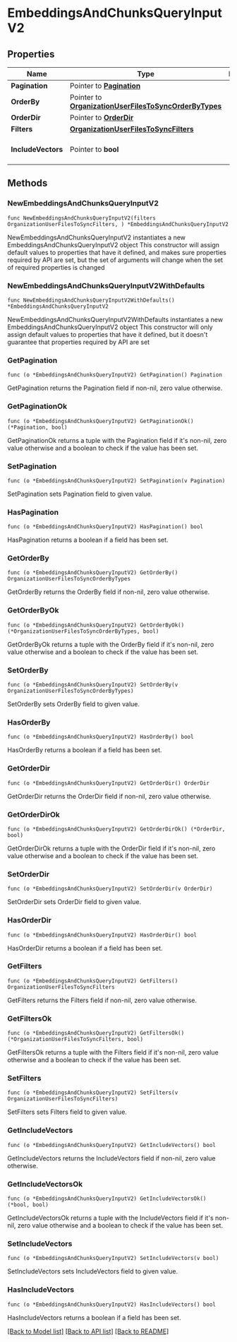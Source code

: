 # EmbeddingsAndChunksQueryInputV2

## Properties

Name | Type | Description | Notes
------------ | ------------- | ------------- | -------------
**Pagination** | Pointer to [**Pagination**](Pagination.md) |  | [optional] 
**OrderBy** | Pointer to [**OrganizationUserFilesToSyncOrderByTypes**](OrganizationUserFilesToSyncOrderByTypes.md) |  | [optional] 
**OrderDir** | Pointer to [**OrderDir**](OrderDir.md) |  | [optional] 
**Filters** | [**OrganizationUserFilesToSyncFilters**](OrganizationUserFilesToSyncFilters.md) |  | 
**IncludeVectors** | Pointer to **bool** |  | [optional] [default to false]

## Methods

### NewEmbeddingsAndChunksQueryInputV2

`func NewEmbeddingsAndChunksQueryInputV2(filters OrganizationUserFilesToSyncFilters, ) *EmbeddingsAndChunksQueryInputV2`

NewEmbeddingsAndChunksQueryInputV2 instantiates a new EmbeddingsAndChunksQueryInputV2 object
This constructor will assign default values to properties that have it defined,
and makes sure properties required by API are set, but the set of arguments
will change when the set of required properties is changed

### NewEmbeddingsAndChunksQueryInputV2WithDefaults

`func NewEmbeddingsAndChunksQueryInputV2WithDefaults() *EmbeddingsAndChunksQueryInputV2`

NewEmbeddingsAndChunksQueryInputV2WithDefaults instantiates a new EmbeddingsAndChunksQueryInputV2 object
This constructor will only assign default values to properties that have it defined,
but it doesn't guarantee that properties required by API are set

### GetPagination

`func (o *EmbeddingsAndChunksQueryInputV2) GetPagination() Pagination`

GetPagination returns the Pagination field if non-nil, zero value otherwise.

### GetPaginationOk

`func (o *EmbeddingsAndChunksQueryInputV2) GetPaginationOk() (*Pagination, bool)`

GetPaginationOk returns a tuple with the Pagination field if it's non-nil, zero value otherwise
and a boolean to check if the value has been set.

### SetPagination

`func (o *EmbeddingsAndChunksQueryInputV2) SetPagination(v Pagination)`

SetPagination sets Pagination field to given value.

### HasPagination

`func (o *EmbeddingsAndChunksQueryInputV2) HasPagination() bool`

HasPagination returns a boolean if a field has been set.

### GetOrderBy

`func (o *EmbeddingsAndChunksQueryInputV2) GetOrderBy() OrganizationUserFilesToSyncOrderByTypes`

GetOrderBy returns the OrderBy field if non-nil, zero value otherwise.

### GetOrderByOk

`func (o *EmbeddingsAndChunksQueryInputV2) GetOrderByOk() (*OrganizationUserFilesToSyncOrderByTypes, bool)`

GetOrderByOk returns a tuple with the OrderBy field if it's non-nil, zero value otherwise
and a boolean to check if the value has been set.

### SetOrderBy

`func (o *EmbeddingsAndChunksQueryInputV2) SetOrderBy(v OrganizationUserFilesToSyncOrderByTypes)`

SetOrderBy sets OrderBy field to given value.

### HasOrderBy

`func (o *EmbeddingsAndChunksQueryInputV2) HasOrderBy() bool`

HasOrderBy returns a boolean if a field has been set.

### GetOrderDir

`func (o *EmbeddingsAndChunksQueryInputV2) GetOrderDir() OrderDir`

GetOrderDir returns the OrderDir field if non-nil, zero value otherwise.

### GetOrderDirOk

`func (o *EmbeddingsAndChunksQueryInputV2) GetOrderDirOk() (*OrderDir, bool)`

GetOrderDirOk returns a tuple with the OrderDir field if it's non-nil, zero value otherwise
and a boolean to check if the value has been set.

### SetOrderDir

`func (o *EmbeddingsAndChunksQueryInputV2) SetOrderDir(v OrderDir)`

SetOrderDir sets OrderDir field to given value.

### HasOrderDir

`func (o *EmbeddingsAndChunksQueryInputV2) HasOrderDir() bool`

HasOrderDir returns a boolean if a field has been set.

### GetFilters

`func (o *EmbeddingsAndChunksQueryInputV2) GetFilters() OrganizationUserFilesToSyncFilters`

GetFilters returns the Filters field if non-nil, zero value otherwise.

### GetFiltersOk

`func (o *EmbeddingsAndChunksQueryInputV2) GetFiltersOk() (*OrganizationUserFilesToSyncFilters, bool)`

GetFiltersOk returns a tuple with the Filters field if it's non-nil, zero value otherwise
and a boolean to check if the value has been set.

### SetFilters

`func (o *EmbeddingsAndChunksQueryInputV2) SetFilters(v OrganizationUserFilesToSyncFilters)`

SetFilters sets Filters field to given value.


### GetIncludeVectors

`func (o *EmbeddingsAndChunksQueryInputV2) GetIncludeVectors() bool`

GetIncludeVectors returns the IncludeVectors field if non-nil, zero value otherwise.

### GetIncludeVectorsOk

`func (o *EmbeddingsAndChunksQueryInputV2) GetIncludeVectorsOk() (*bool, bool)`

GetIncludeVectorsOk returns a tuple with the IncludeVectors field if it's non-nil, zero value otherwise
and a boolean to check if the value has been set.

### SetIncludeVectors

`func (o *EmbeddingsAndChunksQueryInputV2) SetIncludeVectors(v bool)`

SetIncludeVectors sets IncludeVectors field to given value.

### HasIncludeVectors

`func (o *EmbeddingsAndChunksQueryInputV2) HasIncludeVectors() bool`

HasIncludeVectors returns a boolean if a field has been set.


[[Back to Model list]](../README.md#documentation-for-models) [[Back to API list]](../README.md#documentation-for-api-endpoints) [[Back to README]](../README.md)


